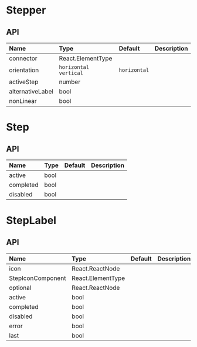 # Stepper

## API

| Name             | Type                    | Default      | Description |
| :--------------- | :---------------------- | :----------- | :---------- |
| connector        | React.ElementType       |              |             |
| orientation      | `horizontal` `vertical` | `horizontal` |             |
| activeStep       | number                  |              |             |
| alternativeLabel | bool                    |              |             |
| nonLinear        | bool                    |              |             |

# Step

## API

| Name      | Type | Default | Description |
| :-------- | :--- | :------ | :---------- |
| active    | bool |         |             |
| completed | bool |         |             |
| disabled  | bool |         |             |

# StepLabel

## API

| Name              | Type              | Default | Description |
| :---------------- | :---------------- | :------ | :---------- |
| icon              | React.ReactNode   |         |             |
| StepIconComponent | React.ElementType |         |             |
| optional          | React.ReactNode   |         |             |
| active            | bool              |         |             |
| completed         | bool              |         |             |
| disabled          | bool              |         |             |
| error             | bool              |         |             |
| last              | bool              |         |             |